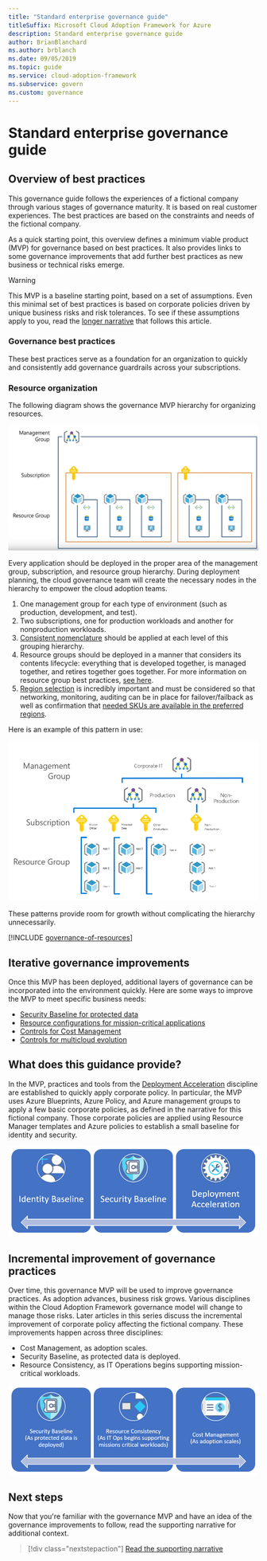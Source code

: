 ```yaml
---
title: "Standard enterprise governance guide"
titleSuffix: Microsoft Cloud Adoption Framework for Azure
description: Standard enterprise governance guide
author: BrianBlanchard
ms.author: brblanch
ms.date: 09/05/2019
ms.topic: guide
ms.service: cloud-adoption-framework
ms.subservice: govern
ms.custom: governance
---
```


# Standard enterprise governance guide

## Overview of best practices

This governance guide follows the experiences of a fictional company through various stages of governance maturity. It is based on real customer experiences. The best practices are based on the constraints and needs of the fictional company.

As a quick starting point, this overview defines a minimum viable product (MVP) for governance based on best practices. It also provides links to some governance improvements that add further best practices as new business or technical risks emerge.

> [!WARNING]
> This MVP is a baseline starting point, based on a set of assumptions. Even this minimal set of best practices is based on corporate policies driven by unique business risks and risk tolerances. To see if these assumptions apply to you, read the [longer narrative](./narrative.md) that follows this article.

### Governance best practices

These best practices serve as a foundation for an organization to quickly and consistently add governance guardrails across your subscriptions.

### Resource organization

The following diagram shows the governance MVP hierarchy for organizing resources.

![Diagram of resource organization](../../../_images/govern/resource-organization.png)

Every application should be deployed in the proper area of the management group, subscription, and resource group hierarchy. During deployment planning, the cloud governance team will create the necessary nodes in the hierarchy to empower the cloud adoption teams.

1. One management group for each type of environment (such as production, development, and test).
2. Two subscriptions, one for production workloads and another for nonproduction workloads.
3. [Consistent nomenclature](../../../ready/considerations/naming-and-tagging.md) should be applied at each level of this grouping hierarchy.
4. Resource groups should be deployed in a manner that considers its contents lifecycle: everything that is developed together, is managed together, and retires together goes together. For more information on resource group best practices, [see here](../../../decision-guides/resource-consistency/index.md).
5. [Region selection](../../../decision-guides/regions/index.md) is incredibly important and must be considered so that networking, monitoring, auditing can be in place for failover/failback as well as confirmation that [needed SKUs are available in the preferred regions](https://azure.microsoft.com/global-infrastructure/services).

Here is an example of this pattern in use:

![Resource organization example for a mid-market company](../../../_images/govern/mid-market-resource-organization.png)

These patterns provide room for growth without complicating the hierarchy unnecessarily.

[!INCLUDE [governance-of-resources](../../../../includes/caf-governance-of-resources.md)]

## Iterative governance improvements

Once this MVP has been deployed, additional layers of governance can be incorporated into the environment quickly. Here are some ways to improve the MVP to meet specific business needs:

- [Security Baseline for protected data](./security-baseline-improvement.md)
- [Resource configurations for mission-critical applications](./resource-consistency-improvement.md)
- [Controls for Cost Management](./cost-management-improvement.md)
- [Controls for multicloud evolution](./multicloud-improvement.md)

<!-- markdownlint-disable MD026 -->

## What does this guidance provide?

In the MVP, practices and tools from the [Deployment Acceleration](../../deployment-acceleration/index.md) discipline are established to quickly apply corporate policy. In particular, the MVP uses Azure Blueprints, Azure Policy, and Azure management groups to apply a few basic corporate policies, as defined in the narrative for this fictional company. Those corporate policies are applied using Resource Manager templates and Azure policies to establish a small baseline for identity and security.

![Example of an incremental governance MVP](../../../_images/govern/governance-mvp.png)

## Incremental improvement of governance practices

Over time, this governance MVP will be used to improve governance practices. As adoption advances, business risk grows. Various disciplines within the Cloud Adoption Framework governance model will change to manage those risks. Later articles in this series discuss the incremental improvement of corporate policy affecting the fictional company. These improvements happen across three disciplines:

- Cost Management, as adoption scales.
- Security Baseline, as protected data is deployed.
- Resource Consistency, as IT Operations begins supporting mission-critical workloads.

![Example of an incremental governance MVP](../../../_images/govern/governance-improvement.png)

## Next steps

Now that you're familiar with the governance MVP and have an idea of the governance improvements to follow, read the supporting narrative for additional context.

> [!div class="nextstepaction"]
> [Read the supporting narrative](./narrative.md)
